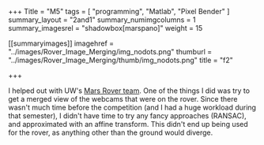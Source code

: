 +++
Title = "M5"
tags = [ "programming", "Matlab", "Pixel Bender" ]
summary_layout = "2and1"
summary_numimgcolumns = 1
summary_imagesrel = "shadowbox[marspano]"
weight = 15

[[summaryimages]]
imagehref = "../images/Rover_Image_Merging/img_nodots.png"
thumburl = "../images/Rover_Image_Merging/thumb/img_nodots.png"
title = "f2"

+++
<p>I helped out with UW's <a href="http://www.spacesoc.uwaterloo.ca/rover/">Mars Rover team</a>. One of the things I did was try to get a merged view of the webcams that were on the rover. Since there wasn't much time before the competition (and I had a huge workload during that semester), I didn't have time to try any fancy approaches (RANSAC), and approximated with an affine transform. This didn't end up being used for the rover, as anything other than the ground would diverge.</p>
